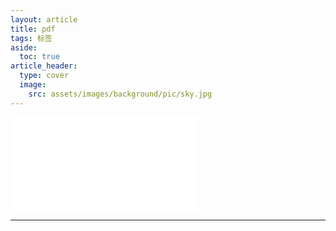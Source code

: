 ```yaml
---
layout: article
title: pdf
tags: 标签
aside:
  toc: true
article_header:
  type: cover
  image:
    src: assets/images/background/pic/sky.jpg
---
```


![卷积神经网络](../../../assets/xmind/xmind_outputs/deep_learning/卷积神经网络.pdf)

---
